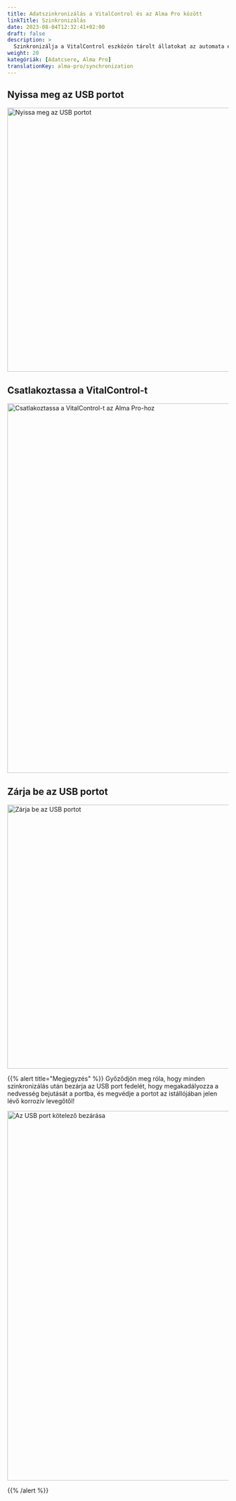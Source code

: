 ```yaml
---
title: Adatszinkronizálás a VitalControl és az Alma Pro között
linkTitle: Szinkronizálás
date: 2023-08-04T12:32:41+02:00
draft: false
description: >
  Szinkronizálja a VitalControl eszközön tárolt állatokat az automata etetőn regisztrált állatokkal, és továbbítsa a VitalControl eszközzel rögzített mért értékeket az etetőhöz értékelési célokra és jobb megjelenítés érdekében.
weight: 20
kategóriák: [Adatcsere, Alma Pro]
translationKey: alma-pro/synchronization
---
```

## Nyissa meg az USB portot

<img src="/images/synchronisation/open-usb-slot.svg" width="600" align="bottom" alt="Nyissa meg az USB portot" title="Nyissa meg az USB portot" />

## Csatlakoztassa a VitalControl-t

<img src="/images/synchronisation/connect-vitalcontrol-alma_pro.svg" width="840" align="bottom" alt="Csatlakoztassa a VitalControl-t az Alma Pro-hoz" title="VitalControl Alma Pro csatlakoztatása" />

## Zárja be az USB portot

<img src="/images/synchronisation/close-usb-slot.svg" width="600" align="bottom" alt="Zárja be az USB portot" title="Zárja be az USB portot" />

{{% alert title="Megjegyzés" %}}
Győződjön meg róla, hogy minden szinkronizálás után bezárja az USB port fedelét, hogy megakadályozza a nedvesség bejutását a portba, és megvédje a portot az istállójában jelen lévő korrozív levegőtől!

<img src="/images/synchronisation/info-close-usb-mandatory.svg" width="840" align="bottom" alt="Az USB port kötelező bezárása" title="Az USB port bezárása" />

{{% /alert %}}
